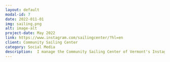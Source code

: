 ```yaml
---
layout: default
modal-id: 7
date: 2022-011-01
img: sailing.png
alt: image-alt
project-date: May 2022
link: https://www.instagram.com/sailingcenter/?hl=en
client: Community Sailing Center
category: Social Media
description:  I manage the Community Sailing Center of Vermont's Instagram account. I took pictures of classes and kids sailing for content and raised awareness about the end of the year event.
---
```

